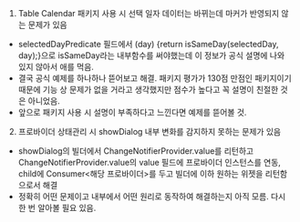 1. Table Calendar 패키지 사용 시 선택 일자 데이터는 바뀌는데 마커가 반영되지 않는 문제가 있음
 - selectedDayPredicate 필드에서 (day) {return isSameDay(selectedDay, day);}으로 isSameDay라는 내부함수를 써야했는데 이 정보가 공식 설명에 나와 있지 않아서 애를 먹음.
 - 결국 공식 예제를 하나하나 뜯어보고 해결. 패키지 평가가 130점 만점인 패키지이기 때문에 기능 상 문제가 없을 거라고 생각했지만 점수가 높다고 꼭 설명이 친절한 것은 아니었음. 
 - 앞으로 패키지 사용 시 설명이 부족하다고 느낀다면 예제를 뜯어볼 것.

2. 프로바이더 상태관리 시 showDialog 내부 변화를 감지하지 못하는 문제가 있음
 - showDialog의 빌더에서 ChangeNotifierProvider.value를 리턴하고 ChangeNotifierProvider.value의 value 필드에 프로바이더 인스턴스를 연동, child에 Consumer<해당 프로바이더>를 두고 빌더에 이하 원하는 위젯을 리턴함으로서 해결
 - 정확히 어떤 문제이고 내부에서 어떤 원리로 동작하여 해결하는지 아직 모름. 다시 한 번 알아볼 필요 있음.
